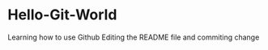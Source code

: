 Hello-Git-World
===============

Learning how to use Github
Editing the README file and commiting change
